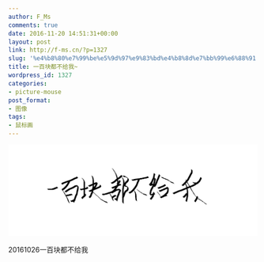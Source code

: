 ```yaml
---
author: F_Ms
comments: true
date: 2016-11-20 14:51:31+00:00
layout: post
link: http://f-ms.cn/?p=1327
slug: '%e4%b8%80%e7%99%be%e5%9d%97%e9%83%bd%e4%b8%8d%e7%bb%99%e6%88%91'
title: 一百块都不给我~
wordpress_id: 1327
categories:
- picture-mouse
post_format:
- 图像
tags:
- 鼠标画
---
```


![20161026_%e4%b8%80%e7%99%be%e5%9d%97%e9%92%b1%e9%83%bd%e4%b8%8d%e7%bb%99%e6%88%91](/img/post/wp/2016/11/20161026_一百块钱都不给我.png)


20161026一百块都不给我
